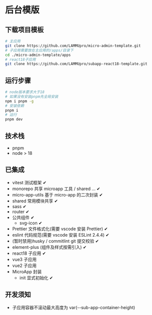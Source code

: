 # 后台模版

## 下载项目模板

```sh
# 主应用
git clone https://github.com/LAMMUpro/micro-admin-template.git
# 子应用需要放在主应用的/apps/目录下
cd ./micro-admin-template/apps
# react18子应用
git clone https://github.com/LAMMUpro/subapp-react18-template.git
```

## 运行步骤

```sh
# node版本要求大于18
# 如果没有安装pnpm先全局安装
npm i pnpm -g
# 安装依赖
pnpm i
# 运行
pnpm dev
```

## 技术栈

- pnpm
- node > 18

## 已集成

- vitest 测试框架 ✔
- monorepo 共享 microapp 工具 / shared ... ✔
- micro-app-utils 基于 micro-app 的二次封装 ✔
- shared 常用模块共享 ✔
- sass ✔
- router ✔
- 公共组件 ✔
  - svg-icon ✔
- Prettier 文件格式化(需要 vscode 安装 Prettier) ✔
- eslint 代码规范(需要 vscode 安装 ESLint 2.4.4) ✔
- (暂时禁用)husky / commitlint git 提交校验 ✔
- element-plus (组件及样式按需引入) ✔
- react18 子应用 ✔
- vue3 子应用
- vue2 子应用
- MicroApp 封装
  - init 显式初始化 ✔

## 开发须知

- 子应用容器不滚动最大高度为 var(--sub-app-container-height)
